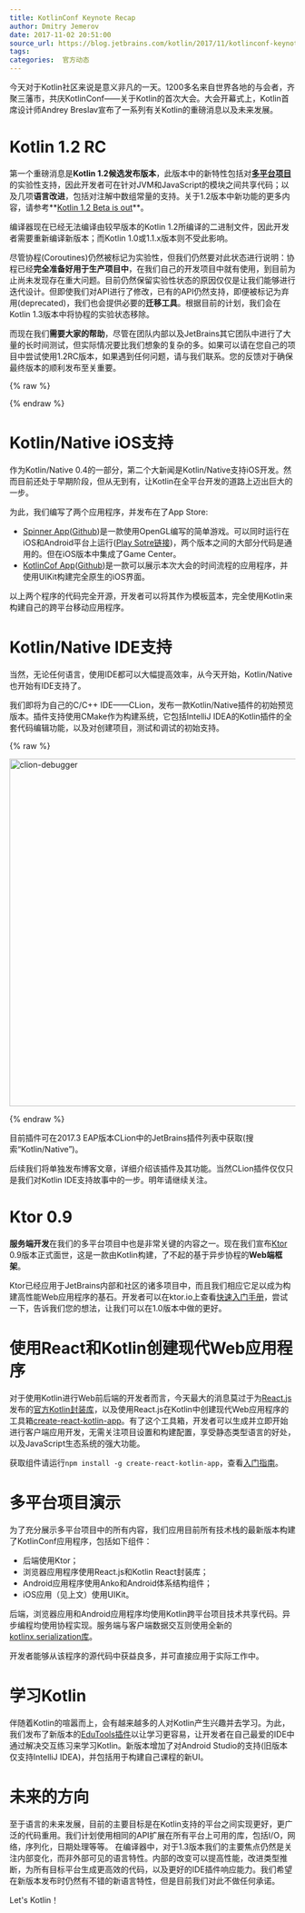 ```yaml
---
title: KotlinConf Keynote Recap
author: Dmitry Jemerov
date: 2017-11-02 20:51:00
source_url: https://blog.jetbrains.com/kotlin/2017/11/kotlinconf-keynote-recap/
tags: 
categories:  官方动态
---
```


今天对于Kotlin社区来说是意义非凡的一天。1200多名来自世界各地的与会者，齐聚三藩市，共庆KotlinConf——关于Kotlin的首次大会。大会开幕式上，Kotlin首席设计师Andrey Breslav宣布了一系列有关Kotlin的重磅消息以及未来发展。 
# Kotlin 1.2 RC

第一个重磅消息是**Kotlin 1.2候选发布版本**，此版本中的新特性包括对<strong>[多平台项目](http://kotlinlang.org/docs/reference/multiplatform.html)</strong>的实验性支持，因此开发者可在针对JVM和JavaScript的模块之间共享代码；以及几项<strong>语言改进</strong>，包括对注解中数组常量的支持。关于1.2版本中新功能的更多内容，请参考**[Kotlin 1.2 Beta is out](https://github.com/enbandari/KotlinBlogTranslation/blob/master/translated/Kotlin%201.2%20Beta%20is%20out.md)**。  

编译器现在已经无法编译由较早版本的Kotlin 1.2所编译的二进制文件，因此开发者需要重新编译新版本；而Kotlin 1.0或1.1.x版本则不受此影响。  

尽管协程(Coroutines)仍然被标记为实验性，但我们仍然要对此状态进行说明：协程已经**完全准备好用于生产项目中**，在我们自己的开发项目中就有使用，到目前为止尚未发现存在重大问题。目前仍然保留实验性状态的原因仅仅是让我们能够进行迭代设计。但即使我们对API进行了修改，已有的API仍然支持，即便被标记为弃用(deprecated)，我们也会提供必要的**迁移工具**。根据目前的计划，我们会在Kotlin 1.3版本中将协程的实验状态移除。  

而现在我们**需要大家的帮助**，尽管在团队内部以及JetBrains其它团队中进行了大量的长时间测试，但实际情况要比我们想象的复杂的多。如果可以请在您自己的项目中尝试使用1.2RC版本，如果遇到任何问题，请与我们联系。您的反馈对于确保最终版本的顺利发布至关重要。

{% raw %}
<p><span id="more-5407"></span></p>
{% endraw %}

# Kotlin/Native iOS支持

作为Kotlin/Native 0.4的一部分，第二个大新闻是Kotlin/Native支持iOS开发。然而目前还处于早期阶段，但从无到有，让Kotlin在全平台开发的道路上迈出巨大的一步。  

为此，我们编写了两个应用程序，并发布在了App Store:

* [Spinner App](https://itunes.apple.com/us/app/kotlinconf-spinner/id1291282375?mt=8)([Github](https://github.com/jetbrains/kotlinconf-spinner))是一款使用OpenGL编写的简单游戏。可以同时运行在iOS和Android平台上运行([Play Sotre链接](https://play.google.com/store/apps/details?id=com.jetbrains.konan_activity2))，两个版本之间的大部分代码是通用的。但在iOS版本中集成了Game Center。
* [KotlinCof App](https://itunes.apple.com/us/app/kotlinconf/id1299196584?mt=8)([Github](https://github.com/jetbrains/kotlinconf-app))是一款可以展示本次大会的时间流程的应用程序，并使用UIKit构建完全原生的iOS界面。

以上两个程序的代码完全开源，开发者可以将其作为模板蓝本，完全使用Kotlin来构建自己的跨平台移动应用程序。

# Kotlin/Native IDE支持

当然，无论任何语言，使用IDE都可以大幅提高效率，从今天开始，Kotlin/Native也开始有IDE支持了。

我们即将为自己的C/C++ IDE——CLion，发布一款Kotlin/Native插件的初始预览版本。插件支持使用CMake作为构建系统，它包括IntelliJ IDEA的Kotlin插件的全套代码编辑功能，以及对创建项目，测试和调试的初始支持。

{% raw %}
<p><a href="https://d3nmt5vlzunoa1.cloudfront.net/kotlin/files/2017/11/clion-debugger.png" rel="attachment wp-att-5414"><img alt="clion-debugger" class="alignnone size-full wp-image-5414" height="612" src="https://d3nmt5vlzunoa1.cloudfront.net/kotlin/files/2017/11/clion-debugger.png" width="1600"/></a></p>
{% endraw %}

目前插件可在2017.3 EAP版本CLion中的JetBrains插件列表中获取(搜索“Kotlin/Native”)。  

后续我们将单独发布博客文章，详细介绍该插件及其功能。当然CLion插件仅仅只是我们对Kotlin IDE支持故事中的一步。明年请继续关注。

# Ktor 0.9

**服务端开发**在我们的多平台项目中也是非常关键的内容之一。现在我们宣布[Ktor](http://ktor.io/) 0.9版本正式面世，这是一款由Kotlin构建，了不起的基于异步协程的**Web端框架**。

Ktor已经应用于JetBrains内部和社区的诸多项目中，而且我们相应它足以成为构建高性能Web应用程序的基石。开发者可以在ktor.io上查看[快速入门手册](http://ktor.io/quickstart/index.html)，尝试一下，告诉我们您的想法，让我们可以在1.0版本中做的更好。

# 使用React和Kotlin创建现代Web应用程序

对于使用Kotlin进行Web前后端的开发者而言，今天最大的消息莫过于为[React.js](https://reactjs.org/)发布的[官方Kotlin封装库](https://github.com/JetBrains/kotlin-wrappers)，以及使用React.js在Kotlin中创建现代Web应用程序的工具箱[create-react-kotlin-app](https://www.npmjs.com/package/create-react-kotlin-app)。有了这个工具箱，开发者可以生成并立即开始进行客户端应用开发，无需关注项目设置和构建配置，享受静态类型语言的好处，以及JavaScript生态系统的强大功能。  

获取组件请运行`npm install -g create-react-kotlin-app`，查看[入门指南](https://github.com/JetBrains/create-react-kotlin-app/)。

# 多平台项目演示

为了充分展示多平台项目中的所有内容，我们应用目前所有技术栈的最新版本构建了KotlinConf应用程序，包括如下组件：

* 后端使用Ktor；
* 浏览器应用程序使用React.js和Kotlin React封装库；
* Android应用程序使用Anko和Android体系结构组件；
* iOS应用（见上文）使用UIKit。

后端，浏览器应用和Android应用程序均使用Kotlin跨平台项目技术共享代码。异步编程均使用协程实现。服务端与客户端数据交互则使用全新的[kotlinx.serialization库](https://github.com/kotlin/kotlinx.serialization)。  

开发者能够从该程序的源代码中获益良多，并可直接应用于实际工作中。

# 学习Kotlin

伴随着Kotlin的喧嚣而上，会有越来越多的人对Kotlin产生兴趣并去学习。为此，我们发布了新版本的[EduTools插件](https://www.jetbrains.com/education/kotlin-edu/)以让学习更容易，让开发者在自己最爱的IDE中通过解决交互练习来学习Kotlin。新版本增加了对Android Studio的支持(旧版本仅支持IntelliJ IDEA)，并包括用于构建自己课程的新UI。

# 未来的方向

至于语言的未来发展，目前的主要目标是在Kotlin支持的平台之间实现更好，更广泛的代码重用。我们计划使用相同的API扩展在所有平台上可用的库，包括I/O，网络，序列化，日期处理等等。
在编译器中，对于1.3版本我们的主要焦点仍然是关注内部变化，而非外部可见的语言特性。内部的改变可以提高性能，改进类型推断，为所有目标平台生成更高效的代码，以及更好的IDE插件响应能力。我们希望在新版本发布时仍然有不错的新语言特性，但是目前我们对此不做任何承诺。  

Let's Kotlin！
